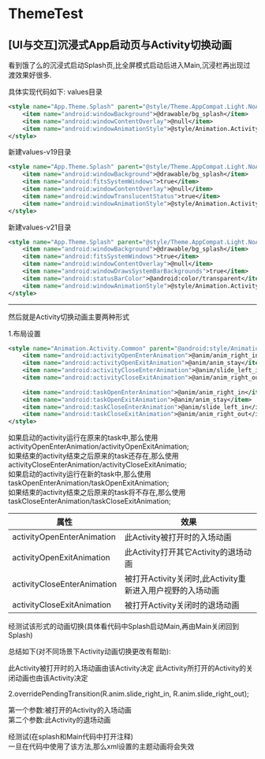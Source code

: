 # ThemeTest
[UI与交互]沉浸式App启动页与Activity切换动画
----
看到饿了么的沉浸式启动Splash页,比全屏模式启动后进入Main,沉浸栏再出现过渡效果好很多.

具体实现代码如下:
values目录
```xml
<style name="App.Theme.Splash" parent="@style/Theme.AppCompat.Light.NoActionBar">
    <item name="android:windowBackground">@drawable/bg_splash</item>
    <item name="android:windowContentOverlay">@null</item>
    <item name="android:windowAnimationStyle">@style/Animation.Activity.Splash</item>
</style>
```

新建values-v19目录
```xml
<style name="App.Theme.Splash" parent="@style/Theme.AppCompat.Light.NoActionBar">
    <item name="android:windowBackground">@drawable/bg_splash</item>
    <item name="android:fitsSystemWindows">true</item>
    <item name="android:windowContentOverlay">@null</item>
    <item name="android:windowTranslucentStatus">true</item>
    <item name="android:windowAnimationStyle">@style/Animation.Activity.Splash</item>
</style>
```

新建values-v21目录
```xml
<style name="App.Theme.Splash" parent="@style/Theme.AppCompat.Light.NoActionBar">
    <item name="android:windowBackground">@drawable/bg_splash</item>
    <item name="android:fitsSystemWindows">true</item>
    <item name="android:windowContentOverlay">@null</item>
    <item name="android:windowDrawsSystemBarBackgrounds">true</item>
    <item name="android:statusBarColor">@android:color/transparent</item>
    <item name="android:windowAnimationStyle">@style/Animation.Activity.Splash</item>
</style>
```
---

然后就是Activity切换动画主要两种形式

1.布局设置
```xml
<style name="Animation.Activity.Common" parent="@android:style/Animation">
    <item name="android:activityOpenEnterAnimation">@anim/anim_right_in</item>
    <item name="android:activityOpenExitAnimation">@anim/anim_stay</item>
    <item name="android:activityCloseEnterAnimation">@anim/slide_left_in</item>
    <item name="android:activityCloseExitAnimation">@anim/anim_right_out</item>
    
    <item name="android:taskOpenEnterAnimation">@anim/anim_right_in</item>
    <item name="android:taskOpenExitAnimation">@anim/anim_stay</item>
    <item name="android:taskCloseEnterAnimation">@anim/slide_left_in</item>
    <item name="android:taskCloseExitAnimation">@anim/anim_right_out</item>
</style>
```
如果启动的activity运行在原来的task中,那么使用 activityOpenEnterAnimation/activityOpenExitAnimation;</br>
如果结束的activity结束之后原来的task还存在,那么使用 activityCloseEnterAnimation/activityCloseExitAnimatio;</br>
如果启动的activity运行在新的task中,那么使用 taskOpenEnterAnimation/taskOpenExitAnimation;</br>
如果结束的activity结束之后原来的task将不存在,那么使用 taskCloseEnterAnimation/taskCloseExitAnimation;

|属性| 效果|
| -----   | -----  | 
|activityOpenEnterAnimation |此Activity被打开时的入场动画|
|activityOpenExitAnimation  |此Activity打开其它Activity的退场动画|
|activityCloseEnterAnimation|被打开Activity关闭时,此Activity重新进入用户视野的入场动画|
|activityCloseExitAnimation |被打开Activity关闭时的退场动画|

经测试该形式的动画切换(具体看代码中Splash启动Main,再由Main关闭回到Splash)

总结如下(对不同场景下Activity动画切换更改有帮助):

此Activity被打开时的入场动画由该Activity决定
此Activity所打开的Activity的关闭动画也由该Activity决定


2.overridePendingTransition(R.anim.slide_right_in, R.anim.slide_right_out);

第一个参数:被打开的Activity的入场动画</br>
第二个参数:此Activity的退场动画

经测试(在splash和Main代码中打开注释)</br>
一旦在代码中使用了该方法,那么xml设置的主题动画将会失效
